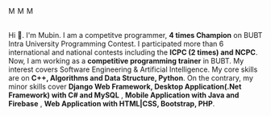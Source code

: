 <a href="https://www.linkedin.com/in/khairul-anam-mubin/" target="_blank" rel="noopener noreferrer">
  <img align="left" alt="Mubin's Linkdein" width="15px" src="https://cdn.jsdelivr.net/npm/simple-icons@v3/icons/linkedin.svg" />
</a>
<a href="https://www.stopstalk.com/user/profile/Mubin_BUBT38" target="_blank" rel="noopener noreferrer">
  <img align="left" alt="Mubin's Competitive Programming Profile" width="15px" src="https://cdn.jsdelivr.net/npm/simple-icons@3.2.0/icons/codewars.svg" />
</a>
<a href="https://www.codechef.com/users/mubin_bubt38" target="_blank" rel="noopener noreferrer">
  <img align="left" alt="Mubin's CodeChef" width="15px" src="https://cdn.jsdelivr.net/npm/simple-icons@3.2.0/icons/codechef.svg" />
</a>
<br />
<br />

Hi 👋. I'm Mubin. I am a competitve programmer, **4 times Champion** on BUBT Intra University Programming Contest. I participated more than 6 international and national contests including the **ICPC (2 times) and NCPC**. Now, I am working as a **competitive programming trainer** in BUBT. My interest covers Software Engineering & Artificial Intelligence. My core skills are on **C++, Algorithms and Data Structure, Python**. On the contrary, my minor skills cover **Django Web Framework, Desktop Application(.Net Framework) with C# and MySQL** , **Mobile Application with Java and Firebase** , **Web Application with HTML|CSS, Bootstrap, PHP**.
